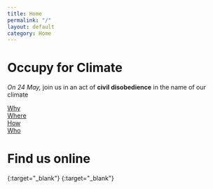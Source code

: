 ```yaml
---
title: Home
permalink: "/"
layout: default
category: Home
---
```


# Occupy for Climate

*On 24 May,* join us in an act of **civil disobedience** in the name of our climate


<div class="action">
    <div class="amod">
        <a href="why">Why</a>
    </div>
    <div class="amod">
        <a href="where">Where</a>
    </div>
    <div class="amod">
        <a href="how">How</a>
    </div>
    <div class="amod">
        <a href="who">Who</a>
    </div>
</div>

# Find us online

[<i class="fab fa-facebook"></i>](https://facebook.com/){:target="_blank"}
[<i class="fab fa-instagram"></i>](https://instagram.com/){:target="_blank"}